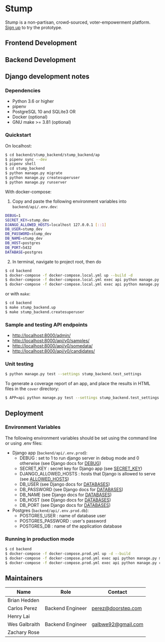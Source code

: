 # Stump
Stump is a non-partisan, crowd-sourced,
voter-empowerment platform. [Sign up](https://stump.vote/) to try the prototype.
## Frontend Development
## Backend Development

## Django development notes

### Dependencies

- Python 3.6 or higher
- pipenv
- PostgreSQL 10 and SQLite3
OR
- Docker (optional)
- GNU make >= 3.81 (optional)

### Quickstart

On localhost:

```bash
$ cd backend/stump_backend/stump_backend/ap
$ pipenv sync --dev
$ pipenv shell
$ cd stump_backend
$ python manage.py migrate
$ python manage.py createsuperuser
$ python manage.py runserver
```

With docker-compose:
1. Copy and paste the following environment variables into ```backend/api/.env.dev```:
```bash
DEBUG=1
SECRET_KEY=stump_dev
DJANGO_ALLOWED_HOSTS=localhost 127.0.0.1 [::1]
DB_USER=stump_dev
DB_PASSWORD=stump_dev
DB_NAME=stump_dev
DB_HOST=postgres
DB_PORT=5432
DATABASE=postgres
```
2. In terminal, navigate to project root, then do
```bash
$ cd backend
$ docker-compose -f docker-compose.local.yml up --build -d
$ docker-compose -f docker-compose.local.yml exec api python manage.py migrate
$ docker-compose -f docker-compose.local.yml exec api python manage.py createsuperuser
```

or with ```make```:
```bash
$ cd backend
$ make stump_backend.up
$ make stump_backend.createsuperuser
```


### Sample and testing API endpoints

- <http://localhost:8000/admin/>
- <http://localhost:8000/api/v0/samples/>
- <http://localhost:8000/api/v0/somedata/>
- <http://localhost:8000/api/v0/candidates/>

### Unit testing

```bash
$ python manage.py test --settings stump_backend.test_settings
```

To generate a coverage report of an app, and place the results in HTML files in the `cover` directory:

```bash
$ APP=api python manage.py test --settings stump_backend.test_settings
```

## Deployment
### Environment Variables
The following environment variables should be set using the command line or using .env files:
  - Django app (```backend/api/.env.prod```):
    - DEBUG : set to 1 to run django server in debug mode and 0 otherwise (see Django docs for [DEBUG](https://docs.djangoproject.com/en/3.0/ref/settings/#debug))
    - SECRET_KEY : secret key for Django app (see [SECRET_KEY](https://docs.djangoproject.com/en/3.0/ref/settings/#secret-key))
    - DJANGO_ALLOWED_HOSTS : hosts that Django is allowed to serve (see [ALLOWED_HOSTS](https://docs.djangoproject.com/en/3.0/ref/settings/#allowed-hosts))
    - DB_USER (see Django docs for [DATABASES](https://docs.djangoproject.com/en/3.0/ref/settings/#databases))
    - DB_PASSWORD (see Django docs for [DATABASES](https://docs.djangoproject.com/en/3.0/ref/settings/#databases))
    - DB_NAME (see Django docs for [DATABASES](https://docs.djangoproject.com/en/3.0/ref/settings/#databases))
    - DB_HOST (see Django docs for [DATABASES](https://docs.djangoproject.com/en/3.0/ref/settings/#databases))
    - DB_PORT (see Django docs for [DATABASES](https://docs.djangoproject.com/en/3.0/ref/settings/#databases))
  - Postgres (```backend/api/.env.prod.db```):
    - POSTGRES_USER : name of database user
    - POSTGRES_PASSWORD : user's password
    - POSTGRES_DB : name of the application database

### Running in production mode

```bash
$ cd backend
$ docker-compose -f docker-compose.prod.yml up -d --build
$ docker-compose -f docker-compose.prod.yml exec api python manage.py migrate --noinput
$ docker-compose -f docker-compose.prod.yml exec api python manage.py collectstatic --no-input --clear
```

## Maintainers
| Name | Role | Contact |
| ---  | --- | --- |
| Brian Hedden  |   |   |
| Carlos Perez  | Backend Engineer | perez@doorstep.com |
| Henry Lai | | |
| Wes Galbraith | Backend Engineer | galbwe92@gmail.com |
| Zachary Rose  |   |   |
